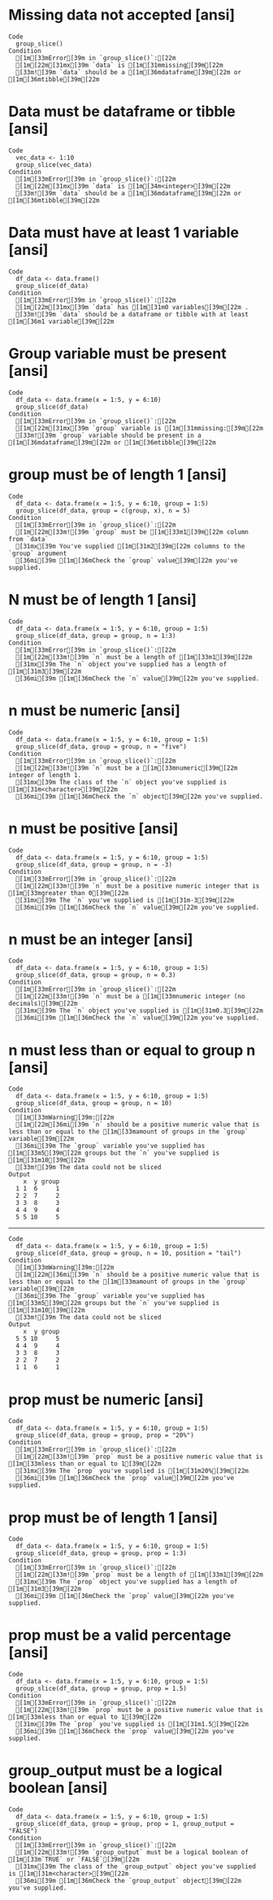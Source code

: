 # Missing data not accepted [ansi]

    Code
      group_slice()
    Condition
      [1m[33mError[39m in `group_slice()`:[22m
      [1m[22m[31mx[39m `data` is [1m[31mmissing[39m[22m
      [33m![39m `data` should be a [1m[36mdataframe[39m[22m or [1m[36mtibble[39m[22m

# Data must be dataframe or tibble [ansi]

    Code
      vec_data <- 1:10
      group_slice(vec_data)
    Condition
      [1m[33mError[39m in `group_slice()`:[22m
      [1m[22m[31mx[39m `data` is [1m[34m<integer>[39m[22m
      [33m![39m `data` should be a [1m[36mdataframe[39m[22m or [1m[36mtibble[39m[22m

# Data must have at least 1 variable [ansi]

    Code
      df_data <- data.frame()
      group_slice(df_data)
    Condition
      [1m[33mError[39m in `group_slice()`:[22m
      [1m[22m[31mx[39m `data` has [1m[31m0 variables[39m[22m .
      [33m![39m `data` should be a dataframe or tibble with at least [1m[36m1 variable[39m[22m

# Group variable must be present [ansi]

    Code
      df_data <- data.frame(x = 1:5, y = 6:10)
      group_slice(df_data)
    Condition
      [1m[33mError[39m in `group_slice()`:[22m
      [1m[22m[31mx[39m `group` variable is [1m[31mmissing:[39m[22m
      [33m![39m `group` variable should be present in a [1m[36mdataframe[39m[22m or [1m[36mtibble[39m[22m

# group must be of length 1 [ansi]

    Code
      df_data <- data.frame(x = 1:5, y = 6:10, group = 1:5)
      group_slice(df_data, group = c(group, x), n = 5)
    Condition
      [1m[33mError[39m in `group_slice()`:[22m
      [1m[22m[33m![39m `group` must be [1m[33m1[39m[22m column from `data`
      [31mx[39m You've supplied [1m[31m2[39m[22m columns to the `group` argument
      [36mi[39m [1m[36mCheck the `group` value[39m[22m you've supplied.

# N must be of length 1 [ansi]

    Code
      df_data <- data.frame(x = 1:5, y = 6:10, group = 1:5)
      group_slice(df_data, group = group, n = 1:3)
    Condition
      [1m[33mError[39m in `group_slice()`:[22m
      [1m[22m[33m![39m `n` must be a length of [1m[33m1[39m[22m
      [31mx[39m The `n` object you've supplied has a length of [1m[31m3[39m[22m
      [36mi[39m [1m[36mCheck the `n` value[39m[22m you've supplied.

# n must be numeric [ansi]

    Code
      df_data <- data.frame(x = 1:5, y = 6:10, group = 1:5)
      group_slice(df_data, group = group, n = "five")
    Condition
      [1m[33mError[39m in `group_slice()`:[22m
      [1m[22m[33m![39m `n` must be a [1m[33mnumeric[39m[22m integer of length 1.
      [31mx[39m The class of the `n` object you've supplied is [1m[31m<character>[39m[22m
      [36mi[39m [1m[36mCheck the `n` object[39m[22m you've supplied.

# n must be positive [ansi]

    Code
      df_data <- data.frame(x = 1:5, y = 6:10, group = 1:5)
      group_slice(df_data, group = group, n = -3)
    Condition
      [1m[33mError[39m in `group_slice()`:[22m
      [1m[22m[33m![39m `n` must be a positive numeric integer that is [1m[33mgreater than 0[39m[22m
      [31mx[39m The `n` you've supplied is [1m[31m-3[39m[22m
      [36mi[39m [1m[36mCheck the `n` value[39m[22m you've supplied.

# n must be an integer [ansi]

    Code
      df_data <- data.frame(x = 1:5, y = 6:10, group = 1:5)
      group_slice(df_data, group = group, n = 0.3)
    Condition
      [1m[33mError[39m in `group_slice()`:[22m
      [1m[22m[33m![39m `n` must be a [1m[33mnumeric integer (no decimals)[39m[22m
      [31mx[39m The `n` object you've supplied is [1m[31m0.3[39m[22m
      [36mi[39m [1m[36mCheck the `n` value[39m[22m you've supplied.

# n must less than or equal to group n [ansi]

    Code
      df_data <- data.frame(x = 1:5, y = 6:10, group = 1:5)
      group_slice(df_data, group = group, n = 10)
    Condition
      [1m[33mWarning[39m:[22m
      [1m[22m[36mi[39m `n` should be a positive numeric value that is less than or equal to the [1m[33mamount of groups in the `group` variable[39m[22m
      [36mi[39m The `group` variable you've supplied has [1m[33m5[39m[22m groups but the `n` you've supplied is [1m[31m10[39m[22m
      [33m![39m The data could not be sliced
    Output
        x  y group
      1 1  6     1
      2 2  7     2
      3 3  8     3
      4 4  9     4
      5 5 10     5

---

    Code
      df_data <- data.frame(x = 1:5, y = 6:10, group = 1:5)
      group_slice(df_data, group = group, n = 10, position = "tail")
    Condition
      [1m[33mWarning[39m:[22m
      [1m[22m[36mi[39m `n` should be a positive numeric value that is less than or equal to the [1m[33mamount of groups in the `group` variable[39m[22m
      [36mi[39m The `group` variable you've supplied has [1m[33m5[39m[22m groups but the `n` you've supplied is [1m[31m10[39m[22m
      [33m![39m The data could not be sliced
    Output
        x  y group
      5 5 10     5
      4 4  9     4
      3 3  8     3
      2 2  7     2
      1 1  6     1

# prop must be numeric [ansi]

    Code
      df_data <- data.frame(x = 1:5, y = 6:10, group = 1:5)
      group_slice(df_data, group = group, prop = "20%")
    Condition
      [1m[33mError[39m in `group_slice()`:[22m
      [1m[22m[33m![39m `prop` must be a positive numeric value that is [1m[33mless than or equal to 1[39m[22m
      [31mx[39m The `prop` you've supplied is [1m[31m20%[39m[22m
      [36mi[39m [1m[36mCheck the `prop` value[39m[22m you've supplied.

# prop must be of length 1 [ansi]

    Code
      df_data <- data.frame(x = 1:5, y = 6:10, group = 1:5)
      group_slice(df_data, group = group, prop = 1:3)
    Condition
      [1m[33mError[39m in `group_slice()`:[22m
      [1m[22m[33m![39m `prop` must be a length of [1m[33m1[39m[22m
      [31mx[39m The `prop` object you've supplied has a length of [1m[31m3[39m[22m
      [36mi[39m [1m[36mCheck the `prop` value[39m[22m you've supplied.

# prop must be a valid percentage [ansi]

    Code
      df_data <- data.frame(x = 1:5, y = 6:10, group = 1:5)
      group_slice(df_data, group = group, prop = 1.5)
    Condition
      [1m[33mError[39m in `group_slice()`:[22m
      [1m[22m[33m![39m `prop` must be a positive numeric value that is [1m[33mless than or equal to 1[39m[22m
      [31mx[39m The `prop` you've supplied is [1m[31m1.5[39m[22m
      [36mi[39m [1m[36mCheck the `prop` value[39m[22m you've supplied.

# group_output must be a logical boolean [ansi]

    Code
      df_data <- data.frame(x = 1:5, y = 6:10, group = 1:5)
      group_slice(df_data, group = group, prop = 1, group_output = "FALSE")
    Condition
      [1m[33mError[39m in `group_slice()`:[22m
      [1m[22m[33m![39m `group_output` must be a logical boolean of [1m[33m`TRUE` or `FALSE`[39m[22m
      [31mx[39m The class of the `group_output` object you've supplied is [1m[31m<character>[39m[22m
      [36mi[39m [1m[36mCheck the `group_output` object[39m[22m you've supplied.

